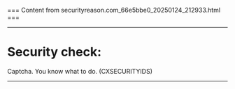=== Content from securityreason.com_66e5bbe0_20250124_212933.html ===


---

# Security check:

Captcha. You know what to do. (CXSECURITYIDS)

---


